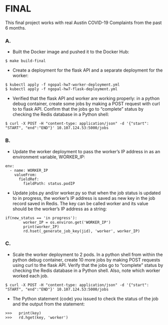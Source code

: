# FINAL
This final project works with real Austin COVID-19 Complaints from the past 6 months.

### A. 
- Built the Docker image and pushed it to the Docker Hub:

```
$ make build-final
```
- Create a deployment for the flask API and a separate deployment for the worker:
```
$ kubectl apply -f ngopal-hw7-worker-deployment.yml
$ kubectl apply -f ngopal-hw7-flask-deployment.yml
```
- Verified that the flask API and worker are working properly: in a python debug container, create some jobs by making a POST request with curl to to flask API. Confirm that the jobs go to “complete” status by checking the Redis database in a Python shell:
```
$ curl -X POST -H "content-type: application/json" -d '{"start": "START", "end":"END"}' 10.107.124.53:5000/jobs
```


### B.
- Update the worker deployment to pass the worker’s IP address in as an environment variable, WORKER_IP:
```
env:
  - name: WORKER_IP
    valueFrom:
      fieldRef:
        fieldPath: status.podIP
```
- Update jobs.py and/or worker.py so that when the job status is updated to in progress, the worker’s IP address is saved as new key in the job record saved in Redis. The key can be called worker and its value should be the worker’s IP address as a string:
```
if(new_status == 'in progress'):
        worker_IP = os.environ.get('WORKER_IP')
        print(worker_IP)
        rd.hset(_generate_job_key(jid), 'worker', worker_IP)
```

### C.
- Scale the worker deployment to 2 pods. In a python shell from within the python debug container, create 10 more jobs by making POST requests using curl to the flask API. Verify that the jobs go to “complete” status by checking the Redis database in a Python shell. Also, note which worker worked each job.
```
$ curl -X POST -H "content-type: application/json" -d '{"start": "START", "end":"END"}' 10.107.124.53:5000/jobs
```

- The Python statement (code) you issued to check the status of the job and the output from the statement:
```
>>>   print(key)
>>>   rd.hget(key, 'worker')
```

